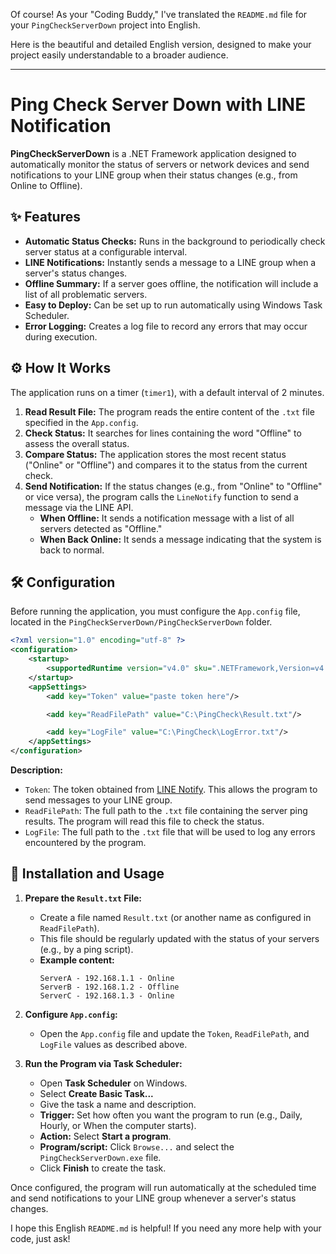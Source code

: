 Of course\! As your "Coding Buddy," I've translated the `README.md` file for your `PingCheckServerDown` project into English.

Here is the beautiful and detailed English version, designed to make your project easily understandable to a broader audience.

-----

# Ping Check Server Down with LINE Notification

**PingCheckServerDown** is a .NET Framework application designed to automatically monitor the status of servers or network devices and send notifications to your LINE group when their status changes (e.g., from Online to Offline).

## ✨ Features

  * **Automatic Status Checks:** Runs in the background to periodically check server status at a configurable interval.
  * **LINE Notifications:** Instantly sends a message to a LINE group when a server's status changes.
  * **Offline Summary:** If a server goes offline, the notification will include a list of all problematic servers.
  * **Easy to Deploy:** Can be set up to run automatically using Windows Task Scheduler.
  * **Error Logging:** Creates a log file to record any errors that may occur during execution.

## ⚙️ How It Works

The application runs on a timer (`timer1`), with a default interval of 2 minutes.

1.  **Read Result File:** The program reads the entire content of the `.txt` file specified in the `App.config`.
2.  **Check Status:** It searches for lines containing the word "Offline" to assess the overall status.
3.  **Compare Status:** The application stores the most recent status ("Online" or "Offline") and compares it to the status from the current check.
4.  **Send Notification:** If the status changes (e.g., from "Online" to "Offline" or vice versa), the program calls the `LineNotify` function to send a message via the LINE API.
      * **When Offline:** It sends a notification message with a list of all servers detected as "Offline."
      * **When Back Online:** It sends a message indicating that the system is back to normal.

## 🛠️ Configuration

Before running the application, you must configure the `App.config` file, located in the `PingCheckServerDown/PingCheckServerDown` folder.

```xml
<?xml version="1.0" encoding="utf-8" ?>
<configuration>
    <startup> 
        <supportedRuntime version="v4.0" sku=".NETFramework,Version=v4.8" />
    </startup>
    <appSettings>
        <add key="Token" value="paste token here"/>

        <add key="ReadFilePath" value="C:\PingCheck\Result.txt"/>

        <add key="LogFile" value="C:\PingCheck\LogError.txt"/>
    </appSettings>
</configuration>
```

**Description:**

  * `Token`: The token obtained from [LINE Notify](https://notify-bot.line.me/my/). This allows the program to send messages to your LINE group.
  * `ReadFilePath`: The full path to the `.txt` file containing the server ping results. The program will read this file to check the status.
  * `LogFile`: The full path to the `.txt` file that will be used to log any errors encountered by the program.

## 🚀 Installation and Usage

1.  **Prepare the `Result.txt` File:**

      * Create a file named `Result.txt` (or another name as configured in `ReadFilePath`).
      * This file should be regularly updated with the status of your servers (e.g., by a ping script).
      * **Example content:**
        ```
        ServerA - 192.168.1.1 - Online
        ServerB - 192.168.1.2 - Offline
        ServerC - 192.168.1.3 - Online
        ```

2.  **Configure `App.config`:**

      * Open the `App.config` file and update the `Token`, `ReadFilePath`, and `LogFile` values as described above.

3.  **Run the Program via Task Scheduler:**

      * Open **Task Scheduler** on Windows.
      * Select **Create Basic Task...**
      * Give the task a name and description.
      * **Trigger:** Set how often you want the program to run (e.g., Daily, Hourly, or When the computer starts).
      * **Action:** Select **Start a program**.
      * **Program/script:** Click `Browse...` and select the `PingCheckServerDown.exe` file.
      * Click **Finish** to create the task.

Once configured, the program will run automatically at the scheduled time and send notifications to your LINE group whenever a server's status changes.

I hope this English `README.md` is helpful\! If you need any more help with your code, just ask\!
